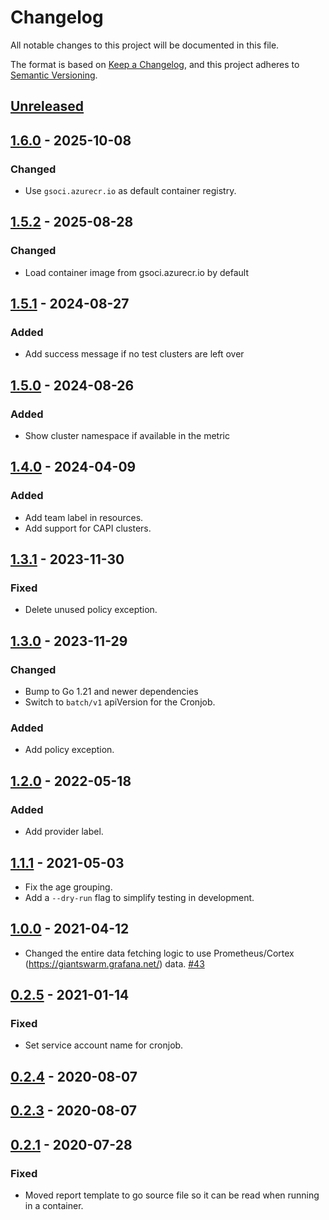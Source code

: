 # Changelog

All notable changes to this project will be documented in this file.

The format is based on [Keep a Changelog](https://keepachangelog.com/en/1.0.0/),
and this project adheres to [Semantic Versioning](https://semver.org/spec/v2.0.0.html).

## [Unreleased]

## [1.6.0] - 2025-10-08

### Changed

- Use `gsoci.azurecr.io` as default container registry.

## [1.5.2] - 2025-08-28

### Changed

- Load container image from gsoci.azurecr.io by default

## [1.5.1] - 2024-08-27

### Added

- Add success message if no test clusters are left over

## [1.5.0] - 2024-08-26

### Added

- Show cluster namespace if available in the metric

## [1.4.0] - 2024-04-09

### Added

- Add team label in resources.
- Add support for CAPI clusters.

## [1.3.1] - 2023-11-30

### Fixed

- Delete unused policy exception.

## [1.3.0] - 2023-11-29

### Changed

- Bump to Go 1.21 and newer dependencies
- Switch to `batch/v1` apiVersion for the Cronjob.

### Added

- Add policy exception.

## [1.2.0] - 2022-05-18

### Added

- Add provider label.

## [1.1.1] - 2021-05-03

- Fix the age grouping.
- Add a `--dry-run` flag to simplify testing in development.

## [1.0.0] - 2021-04-12

- Changed the entire data fetching logic to use Prometheus/Cortex (https://giantswarm.grafana.net/) data. [#43](https://github.com/giantswarm/resource-police/pull/43)

## [0.2.5] - 2021-01-14

### Fixed

- Set service account name for cronjob.

## [0.2.4] - 2020-08-07

## [0.2.3] - 2020-08-07

## [0.2.1] - 2020-07-28

### Fixed

- Moved report template to go source file so it can be read when running in a container.

[Unreleased]: https://github.com/giantswarm/resource-police/compare/v1.6.0...HEAD
[1.6.0]: https://github.com/giantswarm/resource-police/compare/v1.5.2...v1.6.0
[1.5.2]: https://github.com/giantswarm/resource-police/compare/v1.5.1...v1.5.2
[1.5.1]: https://github.com/giantswarm/resource-police/compare/v1.5.0...v1.5.1
[1.5.0]: https://github.com/giantswarm/resource-police/compare/v1.4.0...v1.5.0
[1.4.0]: https://github.com/giantswarm/resource-police/compare/v1.3.1...v1.4.0
[1.3.1]: https://github.com/giantswarm/resource-police/compare/v1.3.0...v1.3.1
[1.3.0]: https://github.com/giantswarm/resource-police/compare/v1.2.0...v1.3.0
[1.2.0]: https://github.com/giantswarm/resource-police/compare/v1.1.1...v1.2.0
[1.1.1]: https://github.com/giantswarm/resource-police/compare/v1.0.0...v1.1.1
[1.0.0]: https://github.com/giantswarm/resource-police/compare/v0.2.5...v1.0.0
[0.2.5]: https://github.com/giantswarm/resource-police/compare/v0.2.4...v0.2.5
[0.2.4]: https://github.com/giantswarm/resource-police/compare/v0.2.3...v0.2.4
[0.2.3]: https://github.com/giantswarm/resource-police/compare/v0.2.1...v0.2.3
[0.2.1]: https://github.com/giantswarm/resource-police/compare/v0.0.0...v0.2.1

